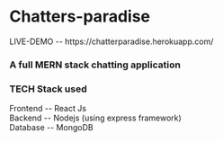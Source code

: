 <h1> Chatters-paradise </h1/<br/>
LIVE-DEMO -- https://chatterparadise.herokuapp.com/

<h3> A full MERN stack chatting application </h3>
<h3>TECH Stack used</h3>
Frontend -- React Js <br/>
Backend -- Nodejs (using express framework)<br/>
Database -- MongoDB 

